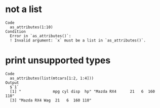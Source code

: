 # not a list

    Code
      as_attributes(1:10)
    Condition
      Error in `as_attributes()`:
      ! Invalid argument: `x` must be a list in `as_attributes()`.

# print unsupported types

    Code
      as_attributes(list(mtcars[1:2, 1:4]))
    Output
      $`1`
      [1] "              mpg cyl disp  hp" "Mazda RX4      21   6  160 110"
      [3] "Mazda RX4 Wag  21   6  160 110"
      


